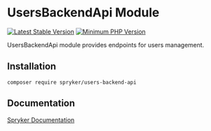 # UsersBackendApi Module
[![Latest Stable Version](https://poser.pugx.org/spryker/users-backend-api/v/stable.svg)](https://packagist.org/packages/spryker/users-backend-api)
[![Minimum PHP Version](https://img.shields.io/badge/php-%3E%3D%208.3-8892BF.svg)](https://php.net/)

UsersBackendApi module provides endpoints for users management.

## Installation

```
composer require spryker/users-backend-api
```

## Documentation

[Spryker Documentation](https://docs.spryker.com)
